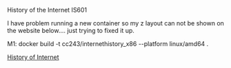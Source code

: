 History of the Internet IS601

I have problem running a new container so my z layout can not be shown on the website below.... just trying to fixed it up.

M1: docker build -t cc243/internethistory_x86 --platform linux/amd64 .

[History of Internet](http://cc243x86.eastus.azurecontainer.io)
